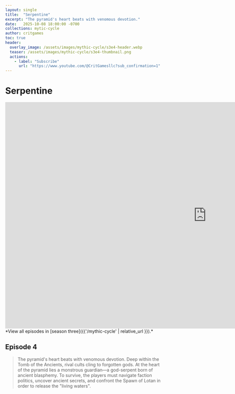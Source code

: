 ```yaml
---
layout: single
title:  "Serpentine"
excerpt: "The pyramid's heart beats with venomous devotion."
date:   2025-10-08 18:00:00 -0700
collections: mytic-cycle
author: critgames
toc: true
header:
  overlay_image: /assets/images/mythic-cycle/s3e4-header.webp
  teaser: /assets/images/mythic-cycle/s3e4-thumbnail.png
  actions:
    - label: "Subscribe"
      url: "https://www.youtube.com/@CritGamesllc?sub_confirmation=1"
---
```


# Serpentine
<iframe width="1280" height="720" src="https://www.youtube.com/embed/22ywaj2ghqw?si=2tEhvFIbOK91yfam" title="YouTube video player" frameborder="0" allow="accelerometer; autoplay; clipboard-write; encrypted-media; gyroscope; picture-in-picture; web-share" referrerpolicy="strict-origin-when-cross-origin" allowfullscreen></iframe>
*View all episodes in [season three]({{'/mythic-cycle' | relative_url }}).*

## Episode 4
> The pyramid's heart beats with venomous devotion. Deep within the Tomb of the Ancients, rival cults cling to forgotten gods.  At the heart of the pyramid  lies a monstrous guardian—a god-serpent born of ancient blasphemy. To survive, the players must navigate faction politics, uncover ancient secrets, and confront the Spawn of Lotan in order to release the "living waters".
